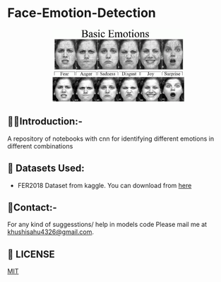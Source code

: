 # Face-Emotion-Detection
<p align="center">
  <a href="https://github.com/ksdkamesh99/Face-Emotion-Detection">
    <img src="emotions.gif" alt="Logo">
  </a>
 </p> 
  
## 🎇🎇Introduction:-
A repository of notebooks  with cnn for identifying different emotions in different combinations

## 🏁 Datasets Used:  

* FER2018 Dataset from kaggle. You can download from [here](https://www.kaggle.com/ashishpatel26/fer2018/download)

## 📧Contact:-
For any kind of suggesstions/ help in models code Please mail me at khushisahu4326@gmail.com.

## 📜 LICENSE
[MIT](https://github.com/ksdkamesh99/Face-Emotion-Detection/blob/master/LICENSE)
